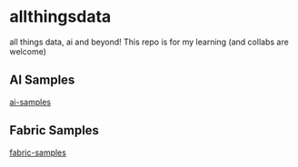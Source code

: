 # allthingsdata
all things data, ai and beyond! This repo is for my learning (and collabs are welcome)


## AI Samples
[ai-samples](https://github.com/gyanisinha/allthingsdata/tree/main/ai-samples)

## Fabric Samples
[fabric-samples](https://github.com/gyanisinha/allthingsdata/tree/main/fabric-samples)

